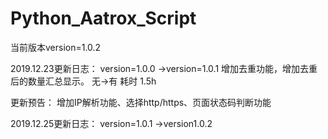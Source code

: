 # Python_Aatrox_Script
当前版本version=1.0.2


2019.12.23更新日志：
version=1.0.0 ->version=1.0.1
增加去重功能，增加去重后的数量汇总显示。  无->有 耗时 1.5h

更新预告：
增加IP解析功能、选择http/https、页面状态码判断功能



2019.12.25更新日志：
version=1.0.1 ->version1.0.2
